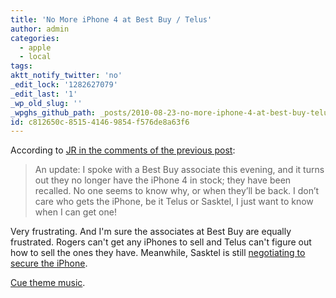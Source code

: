 ```yaml
---
title: 'No More iPhone 4 at Best Buy / Telus'
author: admin
categories:
  - apple
  - local
tags: 
aktt_notify_twitter: 'no'
_edit_lock: '1282627079'
_edit_last: '1'
_wp_old_slug: ''
_wpghs_github_path: _posts/2010-08-23-no-more-iphone-4-at-best-buy-telus.md
id: c812650c-8515-4146-9854-f576de8a63f6
---
```

<p>According to <a href="https://chrisenns.com/2010/08/23/farmer-harvs-iphone-is-on-sasktel/#comments">JR in the comments of the previous post</a>:</p>
<blockquote><p>An update: I spoke with a Best Buy associate this evening, and it turns out they no longer have the iPhone 4 in stock; they have been recalled. No one seems to know why, or when they’ll be back. I don’t care who gets the iPhone, be it Telus or Sasktel, I just want to know when I can get one!</p></blockquote>
<p>Very frustrating.  And I'm sure the associates at Best Buy are equally frustrated.  Rogers can't get any iPhones to sell and Telus can't figure out how to sell the ones they have.  Meanwhile, Sasktel is still <a href="http://twitter.com/SaskTel/status/21937252297">negotiating to secure the iPhone</a>.</p>
<p><a href="http://www.youtube.com/watch?v=V8vINCq_IAI">Cue theme music</a>.</p>
